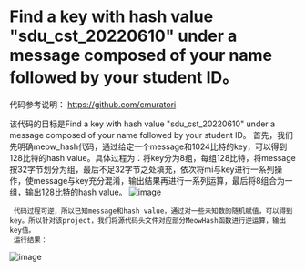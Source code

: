 # Find a key with hash value "sdu_cst_20220610" under a message composed of your name followed by your student ID。
代码参考说明：
https://github.com/cmuratori

该代码的目标是Find a key with hash value "sdu_cst_20220610" under a message composed of your name followed by your student ID。
     首先，我们先明确meow_hash代码，通过给定一个message和1024比特的key，可以得到128比特的hash value。具体过程为：将key分为8组，每组128比特，将message按32字节划分为组，最后不足32字节之处填充，依次将mi与key进行一系列操作，使message与key充分混淆，输出结果再进行一系列运算，最后将8组合为一组，输出128比特的hash value。
     ![image](https://user-images.githubusercontent.com/71961291/181770476-700aa520-de68-4dfd-b589-019f37c55a66.png)

     代码过程可逆，所以已知message和hash value，通过对一些未知数的随机赋值，可以得到key。所以针对该project，我们将源代码头文件对应部分MeowHash函数进行逆运算，输出key值。
     运行结果：
 
 
 
 
 ![image](https://user-images.githubusercontent.com/71961291/181772658-d42b16a6-03db-4e78-abf4-58d235cd1da0.png)



   





